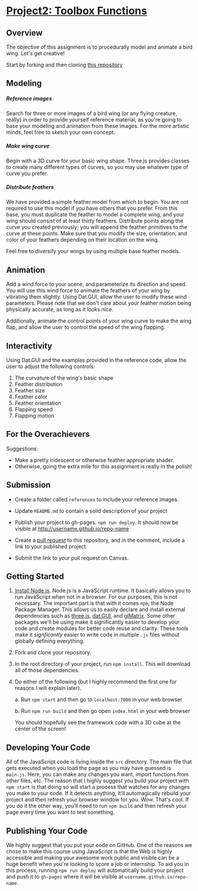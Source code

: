 # [Project2: Toolbox Functions](https://github.com/CIS700-Procedural-Graphics/Project2-Toolbox-Functions)

## Overview

The objective of this assignment is to procedurally model and animate a bird wing. Let's get creative!

Start by forking and then cloning [this repository](https://github.com/CIS700-Procedural-Graphics/Project2-Toolbox-Functions)

## Modeling

##### Reference images

Search for three or more images of a bird wing (or any flying creature, really) in order to provide yourself reference material, as you're going to base your modeling and animation from these images. For the more artistic minds, feel free to sketch your own concept.

##### Make wing curve

Begin with a 3D curve for your basic wing shape. Three.js provides classes to create many different types of curves, so you may use whatever type of curve you prefer.

##### Distribute feathers

We have provided a simple feather model from which to begin. You are not required to use this model if you have others that you prefer. From this base, you must duplicate the feather to model a complete wing, and your wing should consist of at least thirty feathers. Distribute points along the curve you created previously; you will append the feather primitives to the curve at these points. Make sure that you modify the size, orientation, and color of your feathers depending on their location on the wing. 

Feel free to diversify your wings by using multiple base feather models.

## Animation

Add a wind force to your scene, and parameterize its direction and speed. You will use this wind force to animate the feathers of your wing by vibrating them slightly. Using Dat.GUI, allow the user to modify these wind parameters. Please note that we don't care about your feather motion being physically accurate, as long as it looks nice.

Additionally, animate the control points of your wing curve to make the wing flap, and allow the user to control the speed of the wing flapping.

## Interactivity

Using Dat.GUI and the examples provided in the reference code, allow the user to adjust the following controls:

1. The curvature of the wing's basic shape
2. Feather distribution
3. Feather size
4. Feather color
5. Feather orientation
6. Flapping speed
7. Flapping motion

## For the Overachievers

Suggestions:
- Make a pretty iridescent or otherwise feather appropriate shader.
- Otherwise, going the extra mile for this assignment is really in the polish!

## Submission

- Create a folder called `references` to include your reference images.

- Update `README.md` to contain a solid description of your project

- Publish your project to gh-pages. `npm run deploy`. It should now be visible at http://username.github.io/repo-name

- Create a [pull request](https://help.github.com/articles/creating-a-pull-request/) to this repository, and in the comment, include a link to your published project.

- Submit the link to your pull request on Canvas.

## Getting Started

1. [Install Node.js](https://nodejs.org/en/download/). Node.js is a JavaScript runtime. It basically allows you to run JavaScript when not in a browser. For our purposes, this is not necessary. The important part is that with it comes `npm`, the Node Package Manager. This allows us to easily declare and install external dependencies such as [three.js](https://threejs.org/), [dat.GUI](https://workshop.chromeexperiments.com/examples/gui/#1--Basic-Usage), and [glMatrix](http://glmatrix.net/). Some other packages we'll be using make it significantly easier to develop your code and create modules for better code reuse and clarity. These tools make it _signficantly_ easier to write code in multiple `.js` files without globally defining everything.

2. Fork and clone your repository.

3. In the root directory of your project, run `npm install`. This will download all of those dependencies.

4. Do either of the following (but I highly recommend the first one for reasons I will explain later).

    a. Run `npm start` and then go to `localhost:7000` in your web browser

    b. Run `npm run build` and then go open `index.html` in your web browser

    You should hopefully see the framework code with a 3D cube at the center of the screen!


## Developing Your Code
All of the JavaScript code is living inside the `src` directory. The main file that gets executed when you load the page as you may have guessed is `main.js`. Here, you can make any changes you want, import functions from other files, etc. The reason that I highly suggest you build your project with `npm start` is that doing so will start a process that watches for any changes you make to your code. If it detects anything, it'll automagically rebuild your project and then refresh your browser window for you. Wow. That's cool. If you do it the other way, you'll need to run `npm build` and then refresh your page every time you want to test something.

## Publishing Your Code
We highly suggest that you put your code on GitHub. One of the reasons we chose to make this course using JavaScript is that the Web is highly accessible and making your awesome work public and visible can be a huge benefit when you're looking to score a job or internship. To aid you in this process, running `npm run deploy` will automatically build your project and push it to `gh-pages` where it will be visible at `username.github.io/repo-name`.